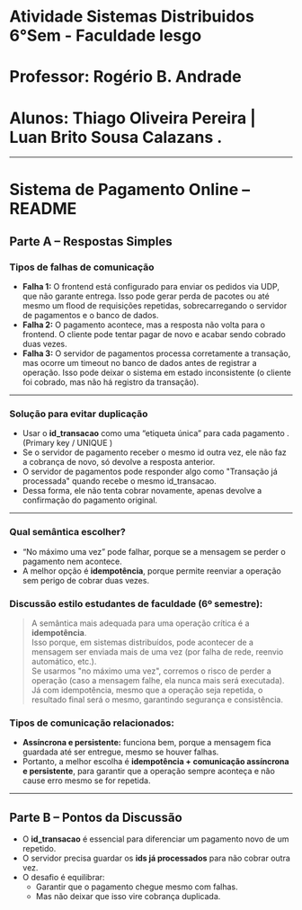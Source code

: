 # Atividade Sistemas Distribuidos              6°Sem - Faculdade Iesgo

# Professor: Rogério B. Andrade
# Alunos: Thiago Oliveira Pereira | Luan Brito Sousa Calazans .

---

# Sistema de Pagamento Online – README

## Parte A – Respostas Simples

### Tipos de falhas de comunicação

- **Falha 1:** O frontend está configurado para enviar os pedidos via UDP, que não garante entrega. Isso pode gerar perda de pacotes ou até mesmo um flood de requisições repetidas, sobrecarregando o servidor de pagamentos e o banco de dados.
- **Falha 2:** O pagamento acontece, mas a resposta não volta para o frontend. O cliente pode tentar pagar de novo e acabar sendo cobrado duas vezes.  
- **Falha 3:** O servidor de pagamentos processa corretamente a transação, mas ocorre um timeout no banco de dados antes de registrar a operação. Isso pode deixar o sistema em estado inconsistente (o cliente foi cobrado, mas não há registro da transação).

--- 

### Solução para evitar duplicação

- Usar o **id_transacao** como uma “etiqueta única” para cada pagamento . (Primary key / UNIQUE )  
- Se o servidor de pagamento receber o mesmo id outra vez, ele não faz a cobrança de novo, só devolve a resposta anterior.  
- O servidor de pagamentos pode responder algo como "Transação já processada" quando recebe o mesmo id_transacao.
- Dessa forma, ele não tenta cobrar novamente, apenas devolve a confirmação do pagamento original.

---

### Qual semântica escolher?

- “No máximo uma vez” pode falhar, porque se a mensagem se perder o pagamento nem acontece.  
- A melhor opção é **idempotência**, porque permite reenviar a operação sem perigo de cobrar duas vezes.  

### **Discussão estilo estudantes de faculdade (6º semestre):**  
> A semântica mais adequada para uma operação crítica é a **idempotência**.  
> Isso porque, em sistemas distribuídos, pode acontecer de a mensagem ser enviada mais de uma vez (por falha de rede, reenvio automático, etc.).  
> Se usarmos "no máximo uma vez", corremos o risco de perder a operação (caso a mensagem falhe, ela nunca mais será executada).  
> Já com idempotência, mesmo que a operação seja repetida, o resultado final será o mesmo, garantindo segurança e consistência.  

### **Tipos de comunicação relacionados:**  
- **Assíncrona e persistente:** funciona bem, porque a mensagem fica guardada até ser entregue, mesmo se houver falhas.  
- Portanto, a melhor escolha é **idempotência + comunicação assíncrona e persistente**, para garantir que a operação sempre aconteça e não cause erro mesmo se for repetida.  

---

## Parte B – Pontos da Discussão

- O **id_transacao** é essencial para diferenciar um pagamento novo de um repetido.  
- O servidor precisa guardar os **ids já processados** para não cobrar outra vez.  
- O desafio é equilibrar:  
  - Garantir que o pagamento chegue mesmo com falhas.  
  - Mas não deixar que isso vire cobrança duplicada.  
